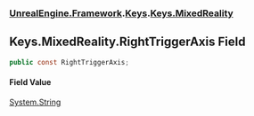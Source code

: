### [UnrealEngine.Framework](./UnrealEngine-Framework.md 'UnrealEngine.Framework').[Keys](./Keys.md 'UnrealEngine.Framework.Keys').[Keys.MixedReality](./Keys-MixedReality.md 'UnrealEngine.Framework.Keys.MixedReality')
## Keys.MixedReality.RightTriggerAxis Field
  
```csharp
public const RightTriggerAxis;
```
#### Field Value
[System.String](https://docs.microsoft.com/en-us/dotnet/api/System.String 'System.String')  
